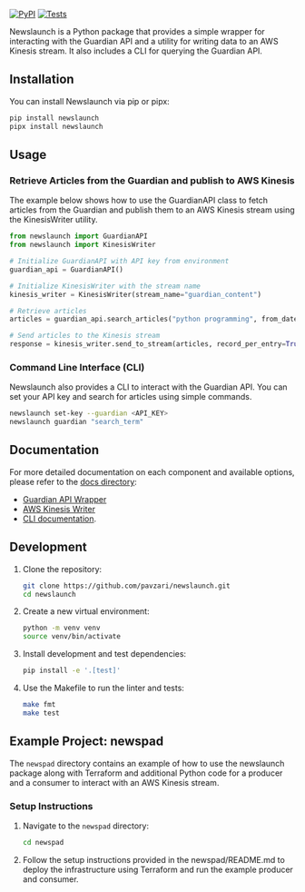 [![PyPI](https://img.shields.io/pypi/v/newslaunch.svg)](https://pypi.org/project/newslaunch/)
[![Tests](https://github.com/pavzari/newslaunch/workflows/Test/badge.svg)](https://github.com/pavzari/newslaunch/actions?query=workflow%3ATest)

Newslaunch is a Python package that provides a simple wrapper for interacting with the Guardian API and a utility for writing data to an AWS Kinesis stream. It also includes a CLI for querying the Guardian API.

## Installation

You can install Newslaunch via pip or pipx:

```bash
pip install newslaunch
pipx install newslaunch
```

## Usage

### Retrieve Articles from the Guardian and publish to AWS Kinesis

The example below shows how to use the GuardianAPI class to fetch articles from the Guardian and publish them to an AWS Kinesis stream using the KinesisWriter utility.

```python
from newslaunch import GuardianAPI
from newslaunch import KinesisWriter

# Initialize GuardianAPI with API key from environment
guardian_api = GuardianAPI()

# Initialize KinesisWriter with the stream name
kinesis_writer = KinesisWriter(stream_name="guardian_content")

# Retrieve articles
articles = guardian_api.search_articles("python programming", from_date="2023-01-01")

# Send articles to the Kinesis stream
response = kinesis_writer.send_to_stream(articles, record_per_entry=True)
```

### Command Line Interface (CLI)

Newslaunch also provides a CLI to interact with the Guardian API. You can set your API key and search for articles using simple commands.

```bash
newslaunch set-key --guardian <API_KEY>
newslaunch guardian "search_term"
```

## Documentation

For more detailed documentation on each component and available options, please refer to the [docs directory](docs/):

- [Guardian API Wrapper](docs/guardian_api.md)
- [AWS Kinesis Writer](docs/kinesis_writer.md)
- [CLI documentation](docs/cli.md).

## Development

1. Clone the repository:

   ```bash
   git clone https://github.com/pavzari/newslaunch.git
   cd newslaunch
   ```

2. Create a new virtual environment:

   ```bash
   python -m venv venv
   source venv/bin/activate
   ```

3. Install development and test dependencies:

   ```bash
   pip install -e '.[test]'
   ```

4. Use the Makefile to run the linter and tests:

   ```bash
   make fmt
   make test
   ```

## Example Project: newspad

The `newspad` directory contains an example of how to use the newslaunch package along with Terraform and additional Python code for a producer and a consumer to interact with an AWS Kinesis stream.

### Setup Instructions

1. Navigate to the `newspad` directory:

   ```bash
   cd newspad
   ```

2. Follow the setup instructions provided in the newspad/README.md to deploy the infrastructure using Terraform and run the example producer and consumer.
